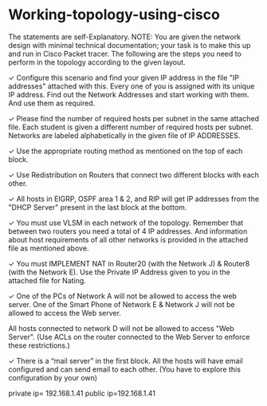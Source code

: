 # Working-topology-using-cisco
The statements are self-Explanatory.
NOTE: You are given the network design with minimal technical documentation; your task
is to make this up and run in Cisco Packet tracer.
The following are the steps you need to perform in the topology according to the given
layout.

✓ Configure this scenario and find your given IP address in the file "IP addresses"
attached with this. Every one of you is assigned with its unique IP address. Find out
the Network Addresses and start working with them. And use them as required.

✓ Please find the number of required hosts per subnet in the same attached file. Each
student is given a different number of required hosts per subnet. Networks are
labeled alphabetically in the given file of IP ADDRESSES.

✓ Use the appropriate routing method as mentioned on the top of each block.

✓ Use Redistribution on Routers that connect two different blocks with each other.

✓ All hosts in EIGRP, OSPF area 1 & 2, and RIP will get IP addresses from the "DHCP
Server" present in the last block at the bottom.

✓ You must use VLSM in each network of the topology. Remember that between two
routers you need a total of 4 IP addresses. And information about host requirements
of all other networks is provided in the attached file as mentioned above.

✓ You must IMPLEMENT NAT in Router20 (with the Network J) & Router8 (with the
Network E). Use the Private IP Address given to you in the attached file for Nating.

✓ One of the PCs of Network A will not be allowed to access the web server. One of the
Smart Phone of Network E & Network J will not be allowed to access the Web server.

All hosts connected to network D will not be allowed to access "Web Server". (Use
ACLs on the router connected to the Web Server to enforce these restrictions.)

✓ There is a “mail server” in the first block. All the hosts will have email configured
and can send email to each other. (You have to explore this configuration by your
own)

private ip= 192.168.1.41
public ip=192.168.1.41
